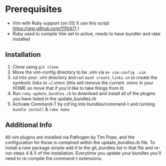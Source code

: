 Prerequisites
=============
* Vim with Ruby support (on OS X use this script https://gist.github.com/1110471 )
* Ruby used to compile Vim set to active, needs to have bundler and rake installed

Installation
------------
1. Clone using `git clone `
2. Move the vim-config directory to be .vim via `mv vim-config .vim`
3. cd into your .vim directory and run `bash create_links.sh` to create the symbolic links to ~/.vimrc (this will remove the current .vimrc in your HOME so move that if you'd like to take things from it)
4. Run `ruby update_bundles.rb` to download and install all of the plugins you have listed in the update_bundles.rb
5. Activate Command-T by cd'ing into bundles/command-t and running `bundle install` & `rake make`

Additional Info
---------------
All vim plugins are installed via Pathogen by Tim Pope, and the configuration for those is contained within the update_bundles.rb file. To install a new package simple add it to the git_bundles list in that file and re-run steps 4 & 5 of the installation. Everytime you update your bundles you'll need to re-compile the command-t extensions.

